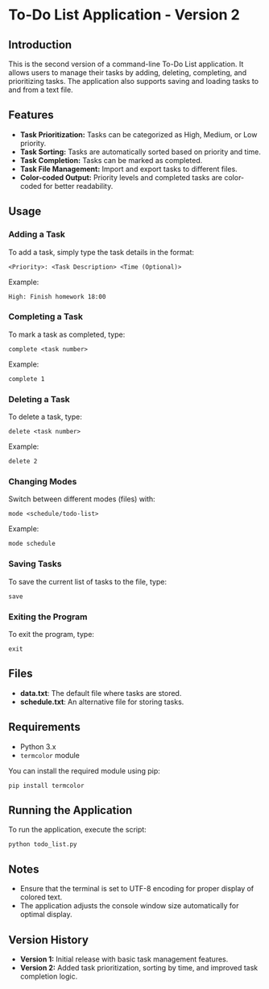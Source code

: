 
# To-Do List Application - Version 2

## Introduction
This is the second version of a command-line To-Do List application. It allows users to manage their tasks by adding, deleting, completing, and prioritizing tasks. The application also supports saving and loading tasks to and from a text file.

## Features
- **Task Prioritization:** Tasks can be categorized as High, Medium, or Low priority.
- **Task Sorting:** Tasks are automatically sorted based on priority and time.
- **Task Completion:** Tasks can be marked as completed.
- **Task File Management:** Import and export tasks to different files.
- **Color-coded Output:** Priority levels and completed tasks are color-coded for better readability.

## Usage

### Adding a Task
To add a task, simply type the task details in the format:

```
<Priority>: <Task Description> <Time (Optional)>
```

Example:
```
High: Finish homework 18:00
```

### Completing a Task
To mark a task as completed, type:

```
complete <task number>
```

Example:
```
complete 1
```

### Deleting a Task
To delete a task, type:

```
delete <task number>
```

Example:
```
delete 2
```

### Changing Modes
Switch between different modes (files) with:

```
mode <schedule/todo-list>
```

Example:
```
mode schedule
```

### Saving Tasks
To save the current list of tasks to the file, type:

```
save
```

### Exiting the Program
To exit the program, type:

```
exit
```

## Files
- **data.txt**: The default file where tasks are stored.
- **schedule.txt**: An alternative file for storing tasks.

## Requirements
- Python 3.x
- `termcolor` module

You can install the required module using pip:

```
pip install termcolor
```

## Running the Application
To run the application, execute the script:

```
python todo_list.py
```

## Notes
- Ensure that the terminal is set to UTF-8 encoding for proper display of colored text.
- The application adjusts the console window size automatically for optimal display.

## Version History
- **Version 1:** Initial release with basic task management features.
- **Version 2:** Added task prioritization, sorting by time, and improved task completion logic.
